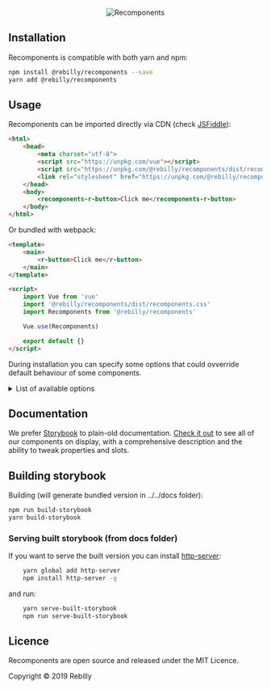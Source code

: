  <p align="center">
    <img alt="Recomponents" src="https://media.giphy.com/media/Up1Otz0EISNQcDGmlc/giphy.gif">
</p>

## Installation

Recomponents is compatible with both yarn and npm:

```bash
npm install @rebilly/recomponents --save
yarn add @rebilly/recomponents
```

## Usage

Recomponents can be imported directly via CDN (check [JSFiddle](https://jsfiddle.net/kjz0h3pb/)):

```html
<html>
    <head>
        <meta charset="utf-8">
        <script src="https://unpkg.com/vue"></script>
        <script src="https://unpkg.com/@rebilly/recomponents/dist/recomponents.js"></script>
        <link rel="stylesheet" href="https://unpkg.com/@rebilly/recomponents/dist/recomponents.css">
    </head>
    <body>
        <recomponents-r-button>Click me</recomponents-r-button>
    </body>
</html>
```

Or bundled with webpack:

```html
<template>
    <main>
        <r-button>Click me</r-button>
    </main>
</template>

<script>
    import Vue from 'vue'
    import '@rebilly/recomponents/dist/recomponents.css'
    import Recomponents from '@rebilly/recomponents'

    Vue.use(Recomponents)

    export default {}
</script>
```

During installation you can specify some options that could ovverride default behaviour of some components.

<details>
  <summary>List of available options</summary>

  * `ErrorHandler` - [Handler](src/common/helpers/default-error-handler.js) to convert any server / client error into user-friendly message that can be displayed via RToast
  * `allowToastCloseButton` - Add ability to close all RToast messages by default
</details>

## Documentation

We prefer [Storybook](https://storybook.js.org/) to plain-old documentation. [Check it out](https://recomponents.rebilly.com/) to see all of our components on display, with a comprehensive description and the ability to tweak properties and slots.

## Building storybook
Building (will generate bundled version in ../../docs folder):

```bash
npm run build-storybook
yarn build-storybook
```

### Serving built storybook (from docs folder)

If you want to serve the built version you can install [http-server](https://www.npmjs.com/package/http-server):

```bash
    yarn global add http-server
    npm install http-server -g
```

and run: 
```bash
    yarn serve-built-storybook
    npm run serve-built-storybook
```
## Licence

Recomponents are open source and released under the MIT Licence.

Copyright © 2019 Rebilly

